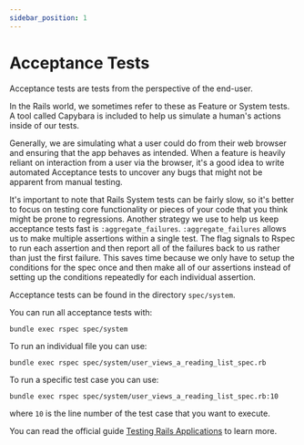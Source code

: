 ```yaml
---
sidebar_position: 1
---
```


# Acceptance Tests

Acceptance tests are tests from the perspective of the end-user.

In the Rails world, we sometimes refer to these as Feature or System tests. A
tool called Capybara is included to help us simulate a human's actions inside of
our tests.

Generally, we are simulating what a user could do from their web browser and
ensuring that the app behaves as intended. When a feature is heavily reliant on
interaction from a user via the browser, it's a good idea to write automated
Acceptance tests to uncover any bugs that might not be apparent from manual
testing.

It's important to note that Rails System tests can be fairly slow, so it's
better to focus on testing core functionality or pieces of your code that you
think might be prone to regressions. Another strategy we use to help us keep
acceptance tests fast is `:aggregate_failures`. `:aggregate_failures` allows us
to make multiple assertions within a single test. The flag signals to Rspec to
run each assertion and then report all of the failures back to us rather than
just the first failure. This saves time because we only have to setup the
conditions for the spec once and then make all of our assertions instead of
setting up the conditions repeatedly for each individual assertion.

Acceptance tests can be found in the directory `spec/system`.

You can run all acceptance tests with:

```shell
bundle exec rspec spec/system
```

To run an individual file you can use:

```shell
bundle exec rspec spec/system/user_views_a_reading_list_spec.rb
```

To run a specific test case you can use:

```shell
bundle exec rspec spec/system/user_views_a_reading_list_spec.rb:10
```

where `10` is the line number of the test case that you want to execute.

You can read the official guide
[Testing Rails Applications](https://guides.rubyonrails.org/testing.html#system-testing)
to learn more.
